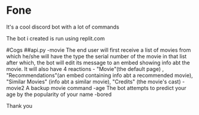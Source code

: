 # Fone
It's a cool discord bot with a lot of commands

The bot i created is run using replit.com

#Cogs
##api.py
-movie
The end user will first receive a list of movies from which he/she will have the type the serial number of the movie in that list after which, the bot will edit its message to an embed showing info abt the movie. It will also have 4 reactions - "Movie"(the default page) , "Recommendations"(an embed containing info abt a recommended movie), "Similar Movies" (info abt a similar movie), "Credits" (the movie's cast)
-movie2
A backup movie command
-age
The bot attempts to predict your age by the popularity of your name
-bored

Thank you 
